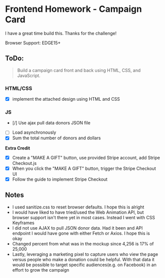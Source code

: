# Frontend Homework - Campaign Card

I have a great time build this. Thanks for the challenge!

Browser Support:
EDGE15+

## ToDo:

> Build a campaign card front and back using HTML, CSS, and JavaScript.

### HTML/CSS
- [x] implement the attached design using HTML and CSS
### JS
- [/] Use ajax pull data donors JSON file
- [ ] Load asynchronously
- [x] Sum the total number of donors and dollars

**Extra Credit**
- [x] Create a "MAKE A GIFT" button, use provided Stripe account, add Stripe Checkout.js
- [x] When you click the "MAKE A GIFT" button, trigger the Stripe Checkout UI
- [x] Follow the guide to implement Stripe Checkout

## Notes
- I used sanitize.css to reset browser defaults. I hope this is alright
- I would have liked to have tried/used the Web Animation API, but browser support isn't there yet in most cases. Instead I went with CSS Keyframes
- I did not use AJAX to pull JSON donor data. Had it been and API endpoint I would have gone with either Fetch or Axios. I hope this is okay
- Changed percent from what was in the mockup since 4,256 is 17% of 25,000
- Lastly, leveraging a marketing pixel to capture users who view the page versus people who make a donation could be helpful. With that data it would be possible to target specific audiences(e.g. on Facebook) in an effort to grow the campaign
